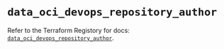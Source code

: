 # `data_oci_devops_repository_author`

Refer to the Terraform Registory for docs: [`data_oci_devops_repository_author`](https://registry.terraform.io/providers/oracle/oci/6.18.0/docs/data-sources/devops_repository_author).
